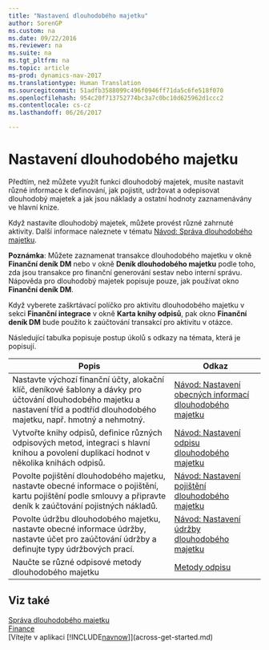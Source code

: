 ```yaml
---
title: "Nastavení dlouhodobého majetku"
author: SorenGP
ms.custom: na
ms.date: 09/22/2016
ms.reviewer: na
ms.suite: na
ms.tgt_pltfrm: na
ms.topic: article
ms-prod: dynamics-nav-2017
ms.translationtype: Human Translation
ms.sourcegitcommit: 51adfb3588099c496f0946ff71da5c6fe518f070
ms.openlocfilehash: 954c20f713752774bc3a7c0bc10d625962d1ccc2
ms.contentlocale: cs-cz
ms.lasthandoff: 06/26/2017

---
```


# <a name="set-up-fixed-assets"></a>Nastavení dlouhodobého majetku
Předtím, než můžete využít funkci dlouhodobý majetek, musíte nastavit různé informace k definování, jak pojistit, udržovat a odepisovat dlouhodobý majetek a jak jsou náklady a ostatní hodnoty zaznamenávány ve hlavní knize.

Když nastavíte dlouhodobý majetek, můžete provést různé zahrnuté aktivity. Další informace naleznete v tématu [Návod: Správa dlouhodobého majetku](fa-manage.md).

**Poznámka**: Můžete zaznamenat transakce dlouhodobého majetku v okně **Finanční deník DM** nebo v okně **Deník dlouhodobého majetku** podle toho, zda jsou transakce pro finanční generování sestav nebo interní správu. Nápověda pro dlouhodobý majetek popisuje pouze, jak používat okno **Finanční deník DM**.

Když vyberete zaškrtávací políčko pro aktivitu dlouhodobého majetku v sekci **Finanční integrace** v okně **Karta knihy odpisů**, pak okno **Finanční deník DM** bude použito k zaúčtování transakcí pro aktivitu v otázce.

Následující tabulka popisuje postup úkolů s odkazy na témata, která je popisují.

| Popis | Odkaz |  
|----|-----|  
|Nastavte výchozí finanční účty, alokační klíč, deníkové šablony a dávky pro účtování dlouhodobého majetku a nastavení tříd a podtříd dlouhodobého majetku, např. hmotný a nehmotný.|[Návod: Nastavení obecných informací dlouhodobého majetku](fa-how-setup-general.md)|  
|Vytvořte knihy odpisů, definice různých odpisových metod, integraci s hlavní knihou a povolení duplikací hodnot v několika knihách odpisů.|[Návod: Nastavení odpisu dlouhodobého majetku](fa-how-setup-depreciation.md)|
|Povolte pojištění dlouhodobého majetku, nastavte obecné informace o pojištění, kartu pojištění podle smlouvy a připravte deník k zaúčtování pojistných nákladů.|[Návod: Nastavení pojištění dlouhodobého majetku](fa-how-setup-insurance.md)|
|Povolte údržbu dlouhodobého majetku, nastavte obecné informace údržby, nastavte účet pro zaúčtování údržby a definujte typy údržbových prací.|[Návod: Nastavení údržby dlouhodobého majetku](fa-how-setup-maintenance.md)|
|Naučte se různé odpisové metody dlouhodobého majetku|[Metody odpisu](fa-depreciation-methods.md)|

## <a name="see-also"></a>Viz také
[Správa dlouhodobého majetku](fa-manage.md)  
[Finance](finance-setup.md)  
[Vítejte v aplikaci [!INCLUDE[navnow](includes/navnow_md.md)]](across-get-started.md)


